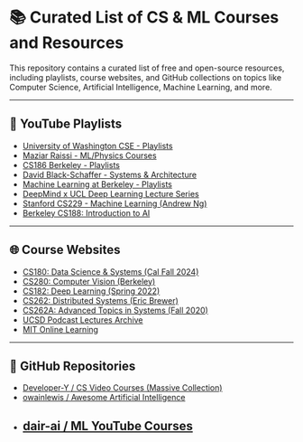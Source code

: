 # 📚 Curated List of CS & ML Courses and Resources

This repository contains a curated list of free and open-source resources, including playlists, course websites, and GitHub collections on topics like Computer Science, Artificial Intelligence, Machine Learning, and more.

---

## 🎥 YouTube Playlists

- [University of Washington CSE - Playlists](https://www.youtube.com/@uwcse/playlists)
- [Maziar Raissi - ML/Physics Courses](https://www.youtube.com/@maziarraissi3569/playlists)
- [CS186 Berkeley - Playlists](https://www.youtube.com/@CS186Berkeley/playlists)
- [David Black-Schaffer - Systems & Architecture](https://www.youtube.com/@davidblack-schaffer219/playlists)
- [Machine Learning at Berkeley - Playlists](https://www.youtube.com/@machinelearningatberkeley8868/playlists)
- [DeepMind x UCL Deep Learning Lecture Series](https://www.youtube.com/playlist?list=PL_iWQOsE6TfVmKkQHucjPAoRtIJYt8a5A)
- [Stanford CS229 - Machine Learning (Andrew Ng)](https://www.youtube.com/playlist?list=PLhMnuBfGeCDM8pXLpqib90mDFJI-e1lpk)
- [Berkeley CS188: Introduction to AI](https://youtube.com/playlist?list=PLhwIOYE-ldwL6h-peJADfNm8bbO3GlKEy&si=NjPAwRItm2a6R5s0)

---

## 🌐 Course Websites

- [CS180: Data Science & Systems (Cal Fall 2024)](https://cal-cs180.github.io/fa24/)
- [CS280: Computer Vision (Berkeley)](https://cs280-berkeley.github.io/)
- [CS182: Deep Learning (Spring 2022)](https://cs182sp22.github.io/)
- [CS262: Distributed Systems (Eric Brewer)](https://people.eecs.berkeley.edu/~brewer/cs262/)
- [CS262A: Advanced Topics in Systems (Fall 2020)](https://ucbrise.github.io/cs262a-fall2020/)
- [UCSD Podcast Lectures Archive](https://podcast.ucsd.edu/#pastcourses)
- [MIT Online Learning](https://learn.mit.edu/)

---

## 🧠 GitHub Repositories

- [Developer-Y / CS Video Courses (Massive Collection)](https://github.com/Developer-Y/cs-video-courses?tab=readme-ov-file#artificial-intelligence)
- [owainlewis / Awesome Artificial Intelligence](https://github.com/owainlewis/awesome-artificial-intelligence?tab=readme-ov-file#courses)
- [dair-ai / ML YouTube Courses](https://github.com/dair-ai/ML-YouTube-Courses)
  -

